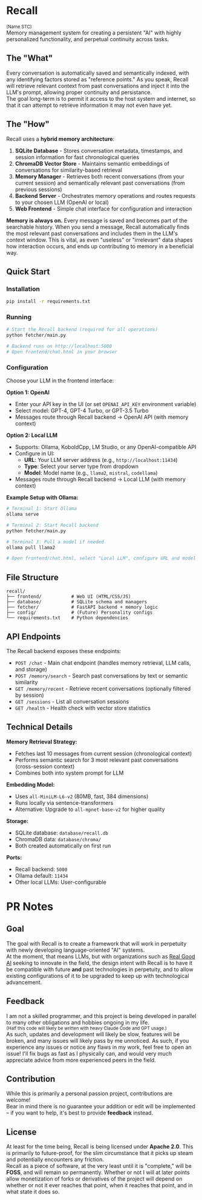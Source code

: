 # Recall
<sup>(Name STC)</sup><br>
Memory management system for creating a persistent "AI" with highly personalized functionality, and perpetual continuity across tasks.<br>

## The "What"
Every conversation is automatically saved and semantically indexed, with any identifying factors stored as "reference points." As you speak, Recall will retrieve relevant context from past conversations and inject it into the LLM's prompt, allowing proper continuity and persistance.<br>
The goal long-term is to permit it access to the host system and internet, so that it can attempt to retrieve information it may not even have yet.<br>

## The "How"
Recall uses a **hybrid memory architecture**:<br>

1. **SQLite Database** - Stores conversation metadata, timestamps, and session information for fast chronological queries
2. **ChromaDB Vector Store** - Maintains semantic embeddings of conversations for similarity-based retrieval
3. **Memory Manager** - Retrieves both recent conversations (from your current session) and semantically relevant past conversations (from previous sessions)
4. **Backend Server** - Orchestrates memory operations and routes requests to your chosen LLM (OpenAI or local)
5. **Web Frontend** - Simple chat interface for configuration and interaction

**Memory is always on.** Every message is saved and becomes part of the searchable history. When you send a message, Recall automatically finds the most relevant past conversations and includes them in the LLM's context window. This is vital, as even "useless" or "irrelevant" data shapes how interaction occurs, and ends up contributing to memory in a beneficial way.<br>

## Quick Start

### Installation
```bash
pip install -r requirements.txt
```

### Running
```bash
# Start the Recall backend (required for all operations)
python fetcher/main.py

# Backend runs on http://localhost:5000
# Open frontend/chat.html in your browser
```

### Configuration
Choose your LLM in the frontend interface:<br>

**Option 1: OpenAI**
- Enter your API key in the UI (or set `OPENAI_API_KEY` environment variable)
- Select model: GPT-4, GPT-4 Turbo, or GPT-3.5 Turbo
- Messages route through Recall backend → OpenAI API (with memory context)

**Option 2: Local LLM**
- Supports: Ollama, KoboldCpp, LM Studio, or any OpenAI-compatible API
- Configure in UI:
  - **URL**: Your LLM server address (e.g., `http://localhost:11434`)
  - **Type**: Select your server type from dropdown
  - **Model**: Model name (e.g., `llama2`, `mistral`, `codellama`)
- Messages route through Recall backend → Local LLM (with memory context)

**Example Setup with Ollama:**
```bash
# Terminal 1: Start Ollama
ollama serve

# Terminal 2: Start Recall backend
python fetcher/main.py

# Terminal 3: Pull a model if needed
ollama pull llama2

# Open frontend/chat.html, select "Local LLM", configure URL and model
```

## File Structure
```
recall/
├── frontend/           # Web UI (HTML/CSS/JS)
├── database/           # SQLite schema and managers
├── fetcher/            # FastAPI backend + memory logic
├── config/             # (Future) Personality configs
└── requirements.txt    # Python dependencies
```

## API Endpoints
The Recall backend exposes these endpoints:<br>

- `POST /chat` - Main chat endpoint (handles memory retrieval, LLM calls, and storage)
- `POST /memory/search` - Search past conversations by text or semantic similarity
- `GET /memory/recent` - Retrieve recent conversations (optionally filtered by session)
- `GET /sessions` - List all conversation sessions
- `GET /health` - Health check with vector store statistics

## Technical Details

**Memory Retrieval Strategy:**
- Fetches last 10 messages from current session (chronological context)
- Performs semantic search for 3 most relevant past conversations (cross-session context)
- Combines both into system prompt for LLM

**Embedding Model:**
- Uses `all-MiniLM-L6-v2` (80MB, fast, 384 dimensions)
- Runs locally via sentence-transformers
- Alternative: Upgrade to `all-mpnet-base-v2` for higher quality

**Storage:**
- SQLite database: `database/recall.db`
- ChromaDB data: `database/chroma/`
- Both created automatically on first run

**Ports:**
- Recall backend: `5000`
- Ollama default: `11434`
- Other local LLMs: User-configurable<br>

# PR Notes

## Goal
The goal with Recall is to create a framework that will work in perpetuity with newly developing language-oriented "AI" systems.<br>
At the moment, that means LLMs, but with organizations such as [Real Good AI](https://www.realgoodai.org) seeking to innovate in the field, the design intent with Recall is to have it be compatible with future **and** past technologies in perpetuity, and to allow existing configurations of it to be upgraded to keep up with technological advancement.<br>

## Feedback
I am not a skilled programmer, and this project is being developed in parallel to many other obligations and hobbies ongoing in my life.<br>
<sup>(Half this code will likely be written with heavy Claude Code and GPT usage.)</sup><br>
As such, updates and development will likely be slow, features will be broken, and many issues will likely pass by me unnoticed. As such, if you experience any issues or notice any flaws in my work, feel free to open an issue! I'll fix bugs as fast as I physically can, and would very much appreciate advice from more experienced peers in the field.<br>

## Contribution
While this is primarily a personal passion project, contributions are welcome!<br>
Bear in mind there is no guarantee your addition or edit will be implemented – if you want to help, it's best to provide **feedback** instead.<br>

## License
At least for the time being, Recall is being licensed under **Apache 2.0**. This is primarily to future-proof, for the slim circumstance that it picks up steam and potentially encounters any friction.<br>
Recall as a piece of software, at the very least until it is "complete," will be **FOSS**, and will remain so permanently. Whether or not I will at later points allow monetization of forks or derivatives of the project will depend on whether or not it ever reaches that point, when it reaches that point, and in what state it does so.<br>
